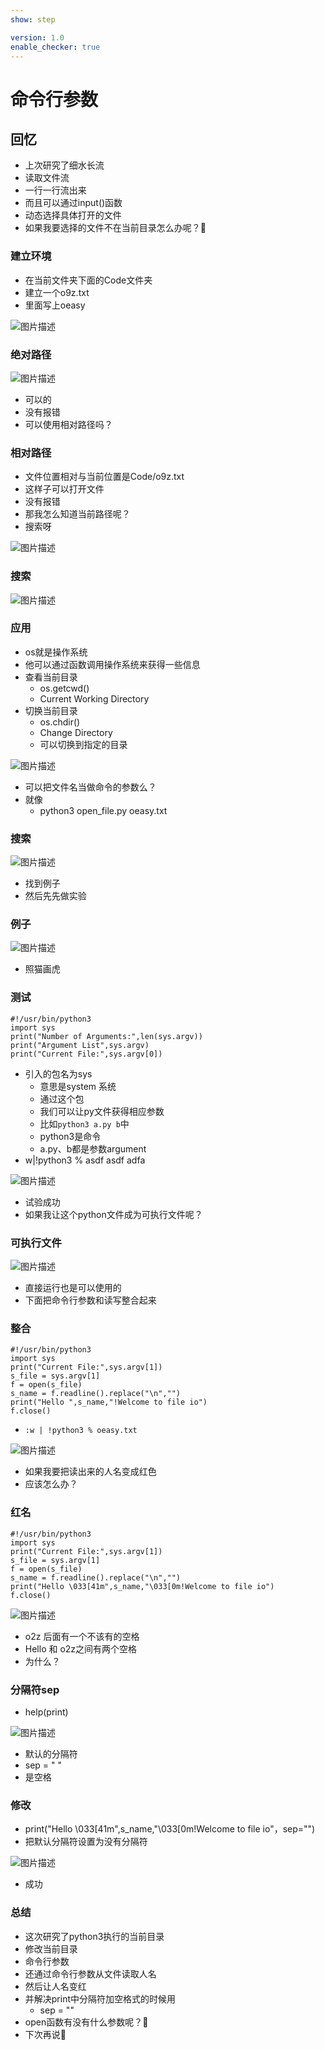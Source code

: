 ```yaml
---
show: step

version: 1.0
enable_checker: true
---
```


# 命令行参数
## 回忆

- 上次研究了细水长流
- 读取文件流
- 一行一行流出来
- 而且可以通过input()函数
- 动态选择具体打开的文件
- 如果我要选择的文件不在当前目录怎么办呢？🤔

### 建立环境
- 在当前文件夹下面的Code文件夹
- 建立一个o9z.txt
- 里面写上oeasy

![图片描述](https://doc.shiyanlou.com/courses/uid1190679-20210823-1629688682801)


### 绝对路径
![图片描述](https://doc.shiyanlou.com/courses/uid1190679-20210823-1629689124350)
- 可以的
- 没有报错
- 可以使用相对路径吗？



### 相对路径
- 文件位置相对与当前位置是Code/o9z.txt
- 这样子可以打开文件
- 没有报错
- 那我怎么知道当前路径呢？
- 搜索呀

![图片描述](https://doc.shiyanlou.com/courses/uid1190679-20210823-1629688927597)
### 搜索

![图片描述](https://doc.shiyanlou.com/courses/uid1190679-20210823-1629689229006)

### 应用
- os就是操作系统
- 他可以通过函数调用操作系统来获得一些信息
- 查看当前目录
	- os.getcwd()
	- Current Working Directory
- 切换当前目录
	- os.chdir()
	- Change Directory
	- 可以切换到指定的目录

![图片描述](https://doc.shiyanlou.com/courses/uid1190679-20210823-1629689413012)

- 可以把文件名当做命令的参数么？
- 就像
	- python3 open_file.py oeasy.txt

### 搜索

![图片描述](https://doc.shiyanlou.com/courses/uid1190679-20210823-1629689700441)

- 找到例子
- 然后先先做实验

### 例子

![图片描述](https://doc.shiyanlou.com/courses/uid1190679-20210823-1629689742641)

- 照猫画虎

### 测试

```
#!/usr/bin/python3
import sys
print("Number of Arguments:",len(sys.argv))
print("Argument List",sys.argv)
print("Current File:",sys.argv[0])

```
- 引入的包名为sys
	- 意思是system 系统
	- 通过这个包
	- 我们可以让py文件获得相应参数
	- 比如`python3 a.py b`中
	- python3是命令
	- a.py、b都是参数argument
- w|!python3 % asdf asdf adfa

![图片描述](https://doc.shiyanlou.com/courses/uid1190679-20210823-1629690029103)

- 试验成功
- 如果我让这个python文件成为可执行文件呢？

### 可执行文件

![图片描述](https://doc.shiyanlou.com/courses/uid1190679-20210823-1629690135002)

- 直接运行也是可以使用的
- 下面把命令行参数和读写整合起来

### 整合

```
#!/usr/bin/python3
import sys
print("Current File:",sys.argv[1])
s_file = sys.argv[1]
f = open(s_file)
s_name = f.readline().replace("\n","")
print("Hello ",s_name,"!Welcome to file io")
f.close()

```

- `:w | !python3 % oeasy.txt`

![图片描述](https://doc.shiyanlou.com/courses/uid1190679-20210823-1629690458817)

- 如果我要把读出来的人名变成红色
- 应该怎么办？

### 红名

```
#!/usr/bin/python3
import sys
print("Current File:",sys.argv[1])
s_file = sys.argv[1]
f = open(s_file)
s_name = f.readline().replace("\n","")
print("Hello \033[41m",s_name,"\033[0m!Welcome to file io")
f.close()
```

![图片描述](https://doc.shiyanlou.com/courses/uid1190679-20210823-1629690772352)

- o2z 后面有一个不该有的空格
- Hello 和 o2z之间有两个空格
- 为什么？

### 分隔符sep
- help(print)

![图片描述](https://doc.shiyanlou.com/courses/uid1190679-20210823-1629691377927)

- 默认的分隔符
- sep = " " 
- 是空格

### 修改

- print("Hello \033[41m",s_name,"\033[0m!Welcome to file io"，sep="")
- 把默认分隔符设置为没有分隔符

![图片描述](https://doc.shiyanlou.com/courses/uid1190679-20210823-1629691503965)

- 成功
### 总结 
- 这次研究了python3执行的当前目录
- 修改当前目录
- 命令行参数
- 还通过命令行参数从文件读取人名
- 然后让人名变红
- 并解决print中分隔符加空格式的时候用
	- sep = ""
- open函数有没有什么参数呢？🤔
- 下次再说👋